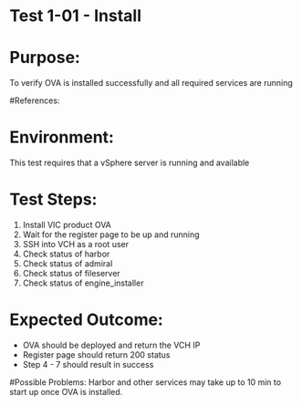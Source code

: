 Test 1-01 - Install
=======

# Purpose:
To verify OVA is installed successfully and all required services are running

#References:

# Environment:
This test requires that a vSphere server is running and available

# Test Steps:
1. Install VIC product OVA
2. Wait for the register page to be up and running
3. SSH into VCH as a root user
4. Check status of harbor
5. Check status of admiral
6. Check status of fileserver
7. Check status of engine_installer

# Expected Outcome:
* OVA should be deployed and return the VCH IP
* Register page should return 200 status
* Step 4 - 7 should result in success

#Possible Problems:
Harbor and other services may take up to 10 min to start up once OVA is installed.
